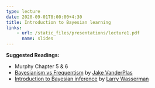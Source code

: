 ```yaml
---
type: lecture
date: 2020-09-01T8:00:00+4:30
title: Introduction to Bayesian learning
links: 
    - url: /static_files/presentations/lecture1.pdf
      name: slides
---
```

**Suggested Readings:**
- Murphy Chapter 5 & 6
- [Bayesianism vs Frequentism](http://jakevdp.github.io/blog/2014/03/11/frequentism-and-bayesianism-a-practical-intro/) by [Jake VanderPlas](http://vanderplas.com/)
- [Introduction to Bayesian inference](http://www.stat.cmu.edu/~larry/=sml/Bayes.pdf) by [Larry Wasserman](http://www.stat.cmu.edu/~larry/)
